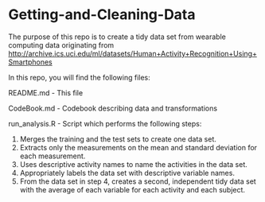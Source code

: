 # Getting-and-Cleaning-Data

The purpose of this repo is to create a tidy data set from wearable computing data 
originating from http://archive.ics.uci.edu/ml/datasets/Human+Activity+Recognition+Using+Smartphones

In this repo, you will find the following files:

README.md - This file

CodeBook.md - Codebook describing data and transformations

run_analysis.R - Script which performs the following steps:
  1. Merges the training and the test sets to create one data set.
  2. Extracts only the measurements on the mean and standard deviation for each measurement.
  3. Uses descriptive activity names to name the activities in the data set.
  4. Appropriately labels the data set with descriptive variable names. 
  5. From the data set in step 4, creates a second, independent tidy data set with the average of each variable for each activity and each subject.
  
  

